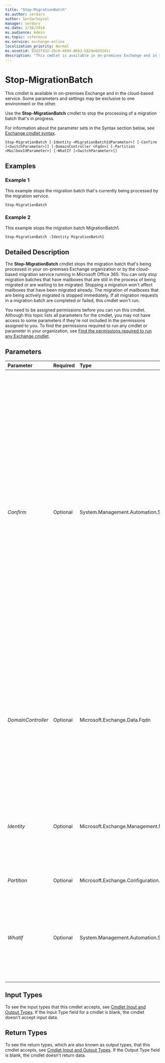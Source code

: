 ```yaml
---
title: "Stop-MigrationBatch"
ms.author: serdars
author: SerdarSoysal
manager: serdars
ms.date: 1/16/2018
ms.audience: Admin
ms.topic: reference
ms.service: exchange-online
localization_priority: Normal
ms.assetid: 92d2f432-2bc0-469d-86b3-b82de8d3241c
description: "This cmdlet is available in on-premises Exchange and in the cloud-based service. Some parameters and settings may be exclusive to one environment or the other."
---
```


# Stop-MigrationBatch

This cmdlet is available in on-premises Exchange and in the cloud-based service. Some parameters and settings may be exclusive to one environment or the other. 
  
Use the **Stop-MigrationBatch** cmdlet to stop the processing of a migration batch that's in progress.
  
For information about the parameter sets in the Syntax section below, see [Exchange cmdlet syntax](https://technet.microsoft.com/library/bb123552.aspx). 
  
```
Stop-MigrationBatch [-Identity <MigrationBatchIdParameter>] [-Confirm [<SwitchParameter>]] [-DomainController <Fqdn>] [-Partition <MailboxIdParameter>] [-WhatIf [<SwitchParameter>]]

```

## Examples
<a name="Examples"> </a>

### Example 1

This example stops the migration batch that's currently being processed by the migration service.
  
```
Stop-MigrationBatch
```

### Example 2

This example stops the migration batch MigrationBatch1.
  
```
Stop-MigrationBatch -Identity MigrationBatch1
```

## Detailed Description
<a name="DetailedDescription"> </a>

The **Stop-MigrationBatch** cmdlet stops the migration batch that's being processed in your on-premises Exchange organization or by the cloud-based migration service running in Microsoft Office 365. You can only stop migration batches that have mailboxes that are still in the process of being migrated or are waiting to be migrated. Stopping a migration won't affect mailboxes that have been migrated already. The migration of mailboxes that are being actively migrated is stopped immediately. If all migration requests in a migration batch are completed or failed, this cmdlet won't run.
  
You need to be assigned permissions before you can run this cmdlet. Although this topic lists all parameters for the cmdlet, you may not have access to some parameters if they're not included in the permissions assigned to you. To find the permissions required to run any cmdlet or parameter in your organization, see [Find the permissions required to run any Exchange cmdlet](https://technet.microsoft.com/library/mt432940.aspx).
  
## Parameters
<a name="DetailedDescription"> </a>

|**Parameter**|**Required**|**Type**|**Description**|
|:-----|:-----|:-----|:-----|
| _Confirm_ <br/> |Optional  <br/> |System.Management.Automation.SwitchParameter  <br/> | The _Confirm_ switch specifies whether to show or hide the confirmation prompt. How this switch affects the cmdlet depends on if the cmdlet requires confirmation before proceeding. <br/>  Destructive cmdlets (for example, **Remove-\*** cmdlets) have a built-in pause that forces you to acknowledge the command before proceeding. For these cmdlets, you can skip the confirmation prompt by using this exact syntax: `-Confirm:$false`.  <br/>  Most other cmdlets (for example, **New-\*** and **Set-\*** cmdlets) don't have a built-in pause. For these cmdlets, specifying the _Confirm_ switch without a value introduces a pause that forces you acknowledge the command before proceeding. <br/> |
| _DomainController_ <br/> |Optional  <br/> |Microsoft.Exchange.Data.Fqdn  <br/> |This parameter is available only in on-premises Exchange.  <br/> The  _DomainController_ parameter specifies the domain controller that's used by this cmdlet to read data from or write data to Active Directory. You identify the domain controller by its fully qualified domain name (FQDN). For example, `dc01.contoso.com`.  <br/> |
| _Identity_ <br/> |Optional  <br/> |Microsoft.Exchange.Management.Migration.MigrationService.Batch.MigrationBatchIdParameter  <br/> |The  _Identity_ parameter identifies the name of the current migration batch. The value for this parameter is specified by the _Name_ parameter of the **New-MigrationBatch** cmdlet. <br/> |
| _Partition_ <br/> |Optional  <br/> |Microsoft.Exchange.Configuration.Tasks.MailboxIdParameter  <br/> |This parameter is reserved for internal Microsoft use.  <br/> |
| _WhatIf_ <br/> |Optional  <br/> |System.Management.Automation.SwitchParameter  <br/> |The  _WhatIf_ switch simulates the actions of the command. You can use this switch to view the changes that would occur without actually applying those changes. You don't need to specify a value with this switch. <br/> |
   
## Input Types
<a name="InputTypes"> </a>

To see the input types that this cmdlet accepts, see [Cmdlet Input and Output Types](http://go.microsoft.com/fwlink/p/?linkId=616387). If the Input Type field for a cmdlet is blank, the cmdlet doesn't accept input data. 
  
## Return Types
<a name="ReturnTypes"> </a>

To see the return types, which are also known as output types, that this cmdlet accepts, see [Cmdlet Input and Output Types](http://go.microsoft.com/fwlink/p/?linkId=616387). If the Output Type field is blank, the cmdlet doesn't return data. 
  

